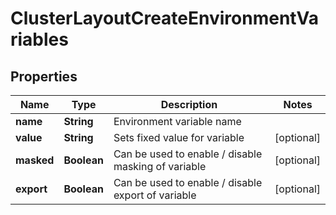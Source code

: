 

# ClusterLayoutCreateEnvironmentVariables

## Properties

Name | Type | Description | Notes
------------ | ------------- | ------------- | -------------
**name** | **String** | Environment variable name | 
**value** | **String** | Sets fixed value for variable |  [optional]
**masked** | **Boolean** | Can be used to enable / disable masking of variable |  [optional]
**export** | **Boolean** | Can be used to enable / disable export of variable |  [optional]



